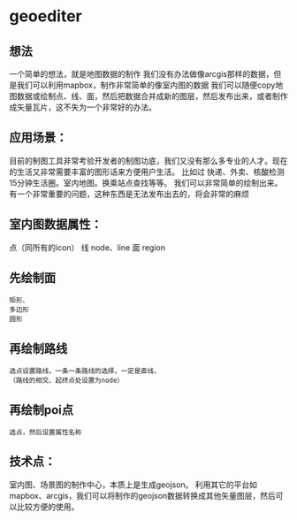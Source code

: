 # geoediter

## 想法

一个简单的想法，就是地图数据的制作
我们没有办法做像arcgis那样的数据，但是我们可以利用mapbox，制作非常简单的像室内图的数据
我们可以随便copy地图数据或绘制点、线、面，然后把数据合并成新的图层，然后发布出来，或者制作成矢量瓦片，这不失为一个非常好的办法。

## 应用场景：
目前的制图工具非常考验开发者的制图功底，我们又没有那么多专业的人才。现在的生活又非常需要丰富的图形话来方便用户生活。
比如过
快递、外卖、核酸检测15分钟生活圈。室内地图。换乘站点查找等等。
我们可以非常简单的绘制出来。有一个非常重要的问题，这种东西是无法发布出去的，将会非常的麻烦

## 室内图数据属性：
点（同所有的icon）
线 node、line
面 region

## 先绘制面
    矩形、
    多边形
    圆形
    
## 再绘制路线
    选点设置路线，一条一条路线的选择，一定是直线，
    （路线的相交、起终点处设置为node）

## 再绘制poi点
    选点，然后设置属性名称

## 技术点：

室内图、场景图的制作中心，本质上是生成geojson。
利用其它的平台如mapbox、arcgis，我们可以将制作的geojson数据转换成其他矢量图层，然后可以比较方便的使用。


